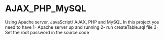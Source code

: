 # AJAX_PHP_MySQL
Using Apache server, JavaScript/ AJAX, PHP and MySQL 
In this project you need to have 
1- Apache server up and running
2- run createTable.sql file
3- Set the root password in the source code
